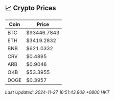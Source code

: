 ## 📈 Crypto Prices

| Coin | Price |
| ---- | ----- |
| BTC | $93446.7843 |
| ETH | $3419.2832 |
| BNB | $621.0332 |
| CRV | $0.4895 |
| ARB | $0.9046 |
| OKB | $53.3955 |
| DOGE | $0.3957 |

_Last Updated: 2024-11-27 16:51:43.808 +0800 HKT_